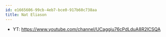 ```yaml
---
id: e1665606-99cb-4eb7-bce0-917b60c738aa
title: Nat Eliason
---
```


- YT: <https://www.youtube.com/channel/UCaggiu76cPdLduA8R2lCSQA>
